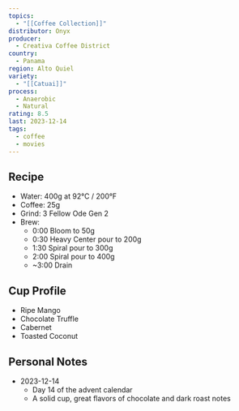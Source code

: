 ```yaml
---
topics:
  - "[[Coffee Collection]]"
distributor: Onyx
producer:
  - Creativa Coffee District
country:
  - Panama
region: Alto Quiel
variety:
  - "[[Catuai]]"
process:
  - Anaerobic
  - Natural
rating: 8.5
last: 2023-12-14
tags:
  - coffee
  - movies
---
```

## Recipe

- Water: 400g at 92°C / 200°F
- Coffee: 25g
- Grind: 3 Fellow Ode Gen 2
- Brew:
	- 0:00 Bloom to 50g
	- 0:30 Heavy Center pour to 200g
	- 1:30 Spiral pour to 300g
	- 2:00 Spiral pour to 400g
	- ~3:00 Drain


## Cup Profile

- Ripe Mango
- Chocolate Truffle
- Cabernet
- Toasted Coconut

## Personal Notes

- 2023-12-14
	- Day 14 of the advent calendar
	- A solid cup, great flavors of chocolate and dark roast notes